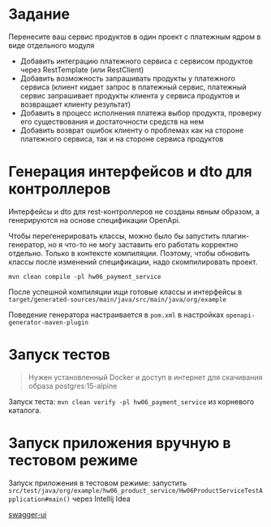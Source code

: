 # Задание
Перенесите ваш сервис продуктов в один проект с платежным ядром в виде отдельного модуля
- Добавить интеграцию платежного сервиса с сервисом продуктов через RestTemplate (или RestClient)
- Добавить возможность запрашивать продукты у платежного сервиса (клиент кидает запрос в платежный сервис, платежный сервис запрашивает продукты клиента у сервиса продуктов и возвращает клиенту результат)
- Добавить в процесс исполнения платежа выбор продукта, проверку его существования и достаточности средств на нем
- Добавить возврат ошибок клиенту о проблемах как на стороне платежного сервиса, так и на стороне сервиса продуктов


# Генерация интерфейсов и dto для контроллеров
Интерфейсы и dto для rest-контроллеров не созданы явным образом, а генерируются на основе спецификации OpenApi.

Чтобы перегенерировать классы, можно было бы запустить плагин-генератор, но я что-то не могу
заставить его работать корректно отдельно. Только в контексте компиляции.
Поэтому, чтобы обновить классы после изменений спецификации, надо скомпилировать проект.
```shell
mvn clean compile -pl hw06_payment_service
```
После успешной компиляции ищи готовые классы и интерфейсы в `target/generated-sources/main/java/src/main/java/org/example`

Поведение генератора настраивается в `pom.xml` в настройках `openapi-generator-maven-plugin`


# Запуск тестов

> Нужен установленный Docker и доступ в интернет для скачивания образа postgres:15-alpine
 
Запуск теста: `mvn clean verify -pl hw06_payment_service` из корневого каталога.


# Запуск приложения вручную в тестовом режиме

Запуск приложения в тестовом режиме: запустить `src/test/java/org/example/hw06_product_service/Hw06ProductServiceTestApplication#main()` через Intellij Idea

[swagger-ui](http://localhost:8090/swagger-ui/index.html)

